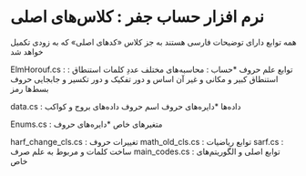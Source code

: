 # نرم افزار حساب جفر : کلاس‌های اصلی
همه توابع دارای توضیحات فارسی هستند
به جز کلاس «کدهای اصلی» که به زودی تکمیل خواهد شد

ElmHorouf.cs : توابع علم حروف
  *حساب : محاسبه‌های مختلف عددِ کلمات
  استنطاق : استنطاق کبیر و مکانی و غیر آن
  اساس و دور
  تفکیک و دور
  تکسیر و جابجایی حروف
  بسط‌ها
  رمز
  
data.cs : داده‌ها
  *دایره‌های حروف
  اسم حروف
  داده‌های بروج و کواکب

Enums.cs : متغیر‌های خاص
  *دایره‌های حروف

harf_change_cls.cs : تغییرات حروف
math_old_cls.cs : توابع ریاضیات
sarf.cs : ساخت کلمات و مربوط به علم صرف
main_codes.cs : توابع اصلی و الگوریتم‌های خاص
